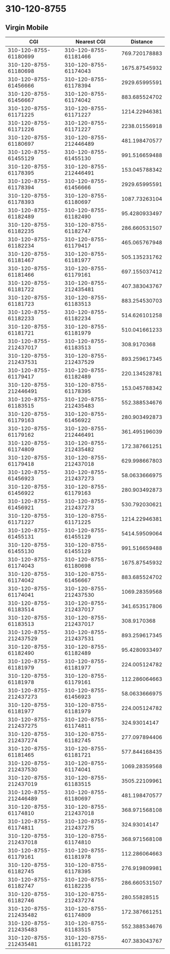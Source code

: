 # 310-120-8755
## Virgin Mobile


| CGI | Nearest CGI | Distance |
|-----|-------------|----------|
| 310-120-8755-61180699 | 310-120-8755-61181466 | 769.720178883 |
| 310-120-8755-61180698 | 310-120-8755-61174043 | 1675.87545932 |
| 310-120-8755-61456666 | 310-120-8755-61178394 | 2929.65995591 |
| 310-120-8755-61456667 | 310-120-8755-61174042 | 883.685524702 |
| 310-120-8755-61171225 | 310-120-8755-61171227 | 1214.22946381 |
| 310-120-8755-61171226 | 310-120-8755-61171227 | 2238.01556918 |
| 310-120-8755-61180697 | 310-120-8755-212446489 | 481.198470577 |
| 310-120-8755-61455129 | 310-120-8755-61455130 | 991.516659488 |
| 310-120-8755-61178395 | 310-120-8755-212446491 | 153.045788342 |
| 310-120-8755-61178394 | 310-120-8755-61456666 | 2929.65995591 |
| 310-120-8755-61178393 | 310-120-8755-61180697 | 1087.73263104 |
| 310-120-8755-61182489 | 310-120-8755-61182490 | 95.4280933497 |
| 310-120-8755-61182235 | 310-120-8755-61182747 | 286.660531507 |
| 310-120-8755-61182234 | 310-120-8755-61179417 | 465.065767948 |
| 310-120-8755-61181467 | 310-120-8755-61181977 | 505.135231762 |
| 310-120-8755-61181466 | 310-120-8755-61179161 | 697.155037412 |
| 310-120-8755-61181722 | 310-120-8755-212435481 | 407.383043767 |
| 310-120-8755-61181723 | 310-120-8755-61183513 | 883.254530703 |
| 310-120-8755-61182233 | 310-120-8755-61182234 | 514.626101258 |
| 310-120-8755-61181721 | 310-120-8755-61181979 | 510.041661233 |
| 310-120-8755-212437017 | 310-120-8755-61183513 | 308.9170368 |
| 310-120-8755-212437531 | 310-120-8755-212437529 | 893.259617345 |
| 310-120-8755-61179417 | 310-120-8755-61182489 | 220.134528781 |
| 310-120-8755-212446491 | 310-120-8755-61178395 | 153.045788342 |
| 310-120-8755-61183515 | 310-120-8755-212435483 | 552.388534676 |
| 310-120-8755-61179163 | 310-120-8755-61456922 | 280.903492873 |
| 310-120-8755-61179162 | 310-120-8755-212446491 | 361.495196039 |
| 310-120-8755-61174809 | 310-120-8755-212435482 | 172.387661251 |
| 310-120-8755-61179418 | 310-120-8755-212437018 | 629.998667803 |
| 310-120-8755-61456923 | 310-120-8755-212437273 | 58.0633666975 |
| 310-120-8755-61456922 | 310-120-8755-61179163 | 280.903492873 |
| 310-120-8755-61456921 | 310-120-8755-212437273 | 530.792030621 |
| 310-120-8755-61171227 | 310-120-8755-61171225 | 1214.22946381 |
| 310-120-8755-61455131 | 310-120-8755-61455129 | 5414.59509064 |
| 310-120-8755-61455130 | 310-120-8755-61455129 | 991.516659488 |
| 310-120-8755-61174043 | 310-120-8755-61180698 | 1675.87545932 |
| 310-120-8755-61174042 | 310-120-8755-61456667 | 883.685524702 |
| 310-120-8755-61174041 | 310-120-8755-212437530 | 1069.28359568 |
| 310-120-8755-61183514 | 310-120-8755-212437017 | 341.653517806 |
| 310-120-8755-61183513 | 310-120-8755-212437017 | 308.9170368 |
| 310-120-8755-212437529 | 310-120-8755-212437531 | 893.259617345 |
| 310-120-8755-61182490 | 310-120-8755-61182489 | 95.4280933497 |
| 310-120-8755-61181979 | 310-120-8755-61181977 | 224.005124782 |
| 310-120-8755-61181978 | 310-120-8755-61179161 | 112.286064663 |
| 310-120-8755-212437273 | 310-120-8755-61456923 | 58.0633666975 |
| 310-120-8755-61181977 | 310-120-8755-61181979 | 224.005124782 |
| 310-120-8755-212437275 | 310-120-8755-61174811 | 324.93014147 |
| 310-120-8755-212437274 | 310-120-8755-61182745 | 277.097894406 |
| 310-120-8755-61181465 | 310-120-8755-61181721 | 577.844168435 |
| 310-120-8755-212437530 | 310-120-8755-61174041 | 1069.28359568 |
| 310-120-8755-212437019 | 310-120-8755-61183515 | 3505.22109961 |
| 310-120-8755-212446489 | 310-120-8755-61180697 | 481.198470577 |
| 310-120-8755-61174810 | 310-120-8755-212437018 | 368.971568108 |
| 310-120-8755-61174811 | 310-120-8755-212437275 | 324.93014147 |
| 310-120-8755-212437018 | 310-120-8755-61174810 | 368.971568108 |
| 310-120-8755-61179161 | 310-120-8755-61181978 | 112.286064663 |
| 310-120-8755-61182745 | 310-120-8755-61178395 | 276.919809981 |
| 310-120-8755-61182747 | 310-120-8755-61182235 | 286.660531507 |
| 310-120-8755-61182746 | 310-120-8755-212437274 | 280.55828515 |
| 310-120-8755-212435482 | 310-120-8755-61174809 | 172.387661251 |
| 310-120-8755-212435483 | 310-120-8755-61183515 | 552.388534676 |
| 310-120-8755-212435481 | 310-120-8755-61181722 | 407.383043767 |
